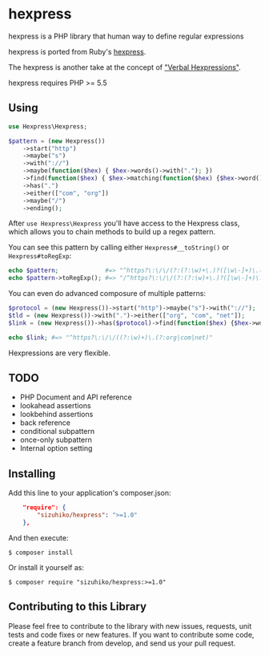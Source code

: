 # hexpress
hexpress is a PHP library that human way to define regular expressions

hexpress is ported from Ruby's [hexpress](https://github.com/krainboltgreene/hexpress).

The hexpress is another take at the concept of ["Verbal Hexpressions"](http://verbalexpressions.github.io/).

hexpress requires PHP >= 5.5

## Using

``` php
use Hexpress\Hexpress;

$pattern = (new Hexpress())
    ->start("http")
    ->maybe("s")
    ->with("://")
    ->maybe(function($hex) { $hex->words()->with("."); })
    ->find(function($hex) { $hex->matching(function($hex) {$hex->word()->with("-");})->many(); })
    ->has(".")
    ->either(["com", "org"])
    ->maybe("/")
    ->ending();
```

After `use Hexpress\Hexpress` you'll have access to the Hexpress class, which allows you to chain methods to build up a regex pattern.

You can see this pattern by calling either `Hexpress#__toString()` or `Hexpress#toRegExp`:

``` php
echo $pattern;             #=> "^https?\:\/\/(?:(?:\w)+\.)?([\w\-]+)\.(?:com|org)\/?$"
echo $pattern->toRegExp(); #=> "/^https?\:\/\/(?:(?:\w)+\.)?([\w\-]+)\.(?:com|org)\/?$/"
```

You can even do advanced composure of multiple patterns:

``` php
$protocol = (new Hexpress())->start("http")->maybe("s")->with("://");
$tld = (new Hexpress())->with(".")->either(["org", "com", "net"]);
$link = (new Hexpress())->has($protocol)->find(function($hex) {$hex->words();})->including($tld);

echo $link; #=> "^https?\:\/\/((?:\w)+)\.(?:org|com|net)"
```

Hexpressions are very flexible.

## TODO

- PHP Document and API reference
- lookahead assertions
- lookbehind assertions
- back reference
- conditional subpattern
- once-only subpattern
- Internal option setting

## Installing

Add this line to your application's composer.json:

``` json
    "require": {
        "sizuhiko/hexpress": ">=1.0"
    },
```

And then execute:

    $ composer install

Or install it yourself as:

    $ composer require "sizuhiko/hexpress:>=1.0"


## Contributing to this Library

Please feel free to contribute to the library with new issues, requests, unit tests and code fixes or new features.
If you want to contribute some code, create a feature branch from develop, and send us your pull request.

